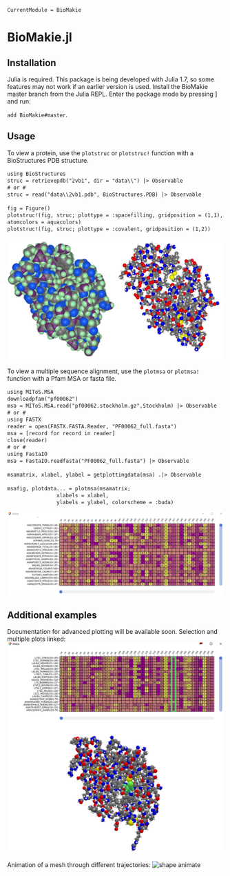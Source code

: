 ```@meta
CurrentModule = BioMakie
```

# BioMakie.jl

## Installation

Julia is required. This package is being developed with Julia 1.7, so some features may not work 
if an earlier version is used. Install the BioMakie master branch from the Julia REPL. Enter the 
package mode by pressing ] and run:

`add BioMakie#master`.

## Usage

To view a protein, use the `plotstruc` or `plotstruc!` function with a BioStructures PDB structure.

```@example
using BioStructures
struc = retrievepdb("2vb1", dir = "data\\") |> Observable
# or #
struc = read("data\\2vb1.pdb", BioStructures.PDB) |> Observable

fig = Figure()
plotstruc!(fig, struc; plottype = :spacefilling, gridposition = (1,1), atomcolors = aquacolors)
plotstruc!(fig, struc; plottype = :covalent, gridposition = (1,2))
```
![structure examples](../assets/vdwcov.png)

To view a multiple sequence alignment, use the `plotmsa` or `plotmsa!` function with a Pfam MSA or fasta file.

```@example
using MIToS.MSA
downloadpfam("pf00062")
msa = MIToS.MSA.read("pf00062.stockholm.gz",Stockholm) |> Observable
# or #
using FASTX
reader = open(FASTX.FASTA.Reader, "PF00062_full.fasta")
msa = [record for record in reader]
close(reader)
# or #
using FastaIO
msa = FastaIO.readfasta("PF00062_full.fasta") |> Observable

msamatrix, xlabel, ylabel = getplottingdata(msa) .|> Observable

msafig, plotdata... = plotmsa(msamatrix;
				xlabels = xlabel, 	
				ylabels = ylabel, colorscheme = :buda)
```
![MSA example](../assets/msa.png)

## Additional examples

Documentation for advanced plotting will be available soon. 
Selection and multiple plots linked:
![MSA-struc connect](../assets/selectres.png)

Animation of a mesh through different trajectories:
![shape animate](../assets/shapeanimation.png)
